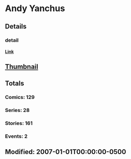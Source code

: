 # Andy  Yanchus 
## Details
### detail
#### [Link](http://marvel.com/comics/creators/2036/andy_yanchus?utm_campaign=apiRef&utm_source=225578a89fc76f3d20fbffda5d17a88d)
## [Thumbnail](http://i.annihil.us/u/prod/marvel/i/mg/3/f0/4bb79384299a2.jpg)
## Totals
### Comics: 129
### Series: 28
### Stories: 161
### Events: 2
## Modified: 2007-01-01T00:00:00-0500